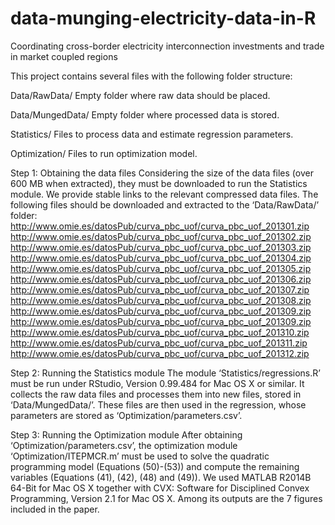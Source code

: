 # data-munging-electricity-data-in-R
Coordinating cross-border electricity interconnection investments and trade in market coupled regions

This project contains several files with the following folder structure:

  Data/RawData/
  Empty folder where raw data should be placed.
  
  Data/MungedData/
  Empty folder where processed data is stored.
  
  Statistics/
  Files to process data and estimate regression parameters.  
  
  Optimization/
  Files to run optimization model.
  
Step 1: Obtaining the data files
Considering the size of the data files (over 600 MB when extracted), they must be downloaded to run the Statistics module. We provide stable links to the relevant compressed data files. The following files should be downloaded and extracted to the ‘Data/RawData/’ folder:
http://www.omie.es/datosPub/curva_pbc_uof/curva_pbc_uof_201301.zip http://www.omie.es/datosPub/curva_pbc_uof/curva_pbc_uof_201302.zip http://www.omie.es/datosPub/curva_pbc_uof/curva_pbc_uof_201303.zip http://www.omie.es/datosPub/curva_pbc_uof/curva_pbc_uof_201304.zip http://www.omie.es/datosPub/curva_pbc_uof/curva_pbc_uof_201305.zip http://www.omie.es/datosPub/curva_pbc_uof/curva_pbc_uof_201306.zip http://www.omie.es/datosPub/curva_pbc_uof/curva_pbc_uof_201307.zip http://www.omie.es/datosPub/curva_pbc_uof/curva_pbc_uof_201308.zip http://www.omie.es/datosPub/curva_pbc_uof/curva_pbc_uof_201309.zip http://www.omie.es/datosPub/curva_pbc_uof/curva_pbc_uof_201309.zip http://www.omie.es/datosPub/curva_pbc_uof/curva_pbc_uof_201310.zip http://www.omie.es/datosPub/curva_pbc_uof/curva_pbc_uof_201311.zip http://www.omie.es/datosPub/curva_pbc_uof/curva_pbc_uof_201312.zip

Step 2: Running the Statistics module
The module ‘Statistics/regressions.R’ must be run under RStudio, Version 0.99.484 for Mac OS X or similar. It collects the raw data files and processes them into new files, stored in ‘Data/MungedData/’. These files are then used in the regression, whose parameters are stored as ‘Optimization/parameters.csv’.

Step 3: Running the Optimization module
After obtaining ‘Optimization/parameters.csv’, the optimization module ‘Optimization/ITEPMCR.m’ must be used to solve the quadratic programming model (Equations (50)-(53)) and compute the remaining variables (Equations (41), (42), (48) and (49)). We used MATLAB R2014B 64-Bit for Mac OS X together with CVX: Software for Disciplined Convex Programming, Version 2.1 for Mac OS X. Among its outputs are the 7 figures included in the paper.
